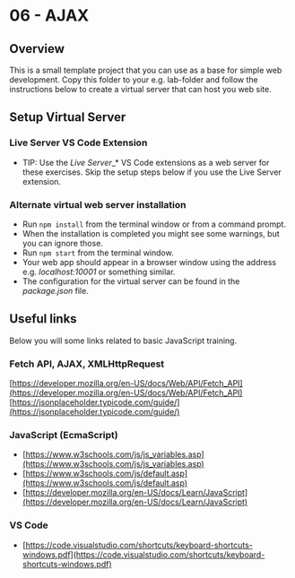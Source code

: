 # 06 - AJAX

## Overview

This is a small template project that you can use as a base for simple web development.
Copy this folder to your e.g. lab-folder and follow the instructions below to create a virtual server that can host you web site.

## Setup Virtual Server

### Live Server VS Code Extension

* TIP: Use the *Live Server*_* VS Code extensions as a web server for these exercises. Skip the setup steps below if you use the Live Server extension.

### Alternate virtual web server installation

* Run `npm install` from the terminal window or from a command prompt.
* When the installation is completed you might see some warnings, but you can ignore those.
* Run `npm start` from the terminal window.
* Your web app should appear in a browser window using the address e.g. _localhost:10001_ or something similar.
* The configuration for the virtual server can be found in the _package.json_ file.

## Useful links

Below you will some links related to basic JavaScript training.

### Fetch API, AJAX, XMLHttpRequest

[https://developer.mozilla.org/en-US/docs/Web/API/Fetch_API](https://developer.mozilla.org/en-US/docs/Web/API/Fetch_API)
[https://jsonplaceholder.typicode.com/guide/](https://jsonplaceholder.typicode.com/guide/)

### JavaScript (EcmaScript)

* [https://www.w3schools.com/js/js_variables.asp](https://www.w3schools.com/js/js_variables.asp)
* [https://www.w3schools.com/js/default.asp](https://www.w3schools.com/js/default.asp)
* [https://developer.mozilla.org/en-US/docs/Learn/JavaScript](https://developer.mozilla.org/en-US/docs/Learn/JavaScript)

### VS Code

* [https://code.visualstudio.com/shortcuts/keyboard-shortcuts-windows.pdf](https://code.visualstudio.com/shortcuts/keyboard-shortcuts-windows.pdf)
